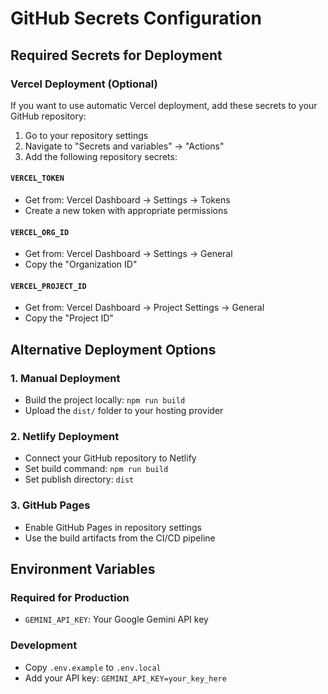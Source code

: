 # GitHub Secrets Configuration

## Required Secrets for Deployment

### Vercel Deployment (Optional)
If you want to use automatic Vercel deployment, add these secrets to your GitHub repository:

1. Go to your repository settings
2. Navigate to "Secrets and variables" → "Actions"
3. Add the following repository secrets:

#### `VERCEL_TOKEN`
- Get from: Vercel Dashboard → Settings → Tokens
- Create a new token with appropriate permissions

#### `VERCEL_ORG_ID`
- Get from: Vercel Dashboard → Settings → General
- Copy the "Organization ID"

#### `VERCEL_PROJECT_ID`
- Get from: Vercel Dashboard → Project Settings → General
- Copy the "Project ID"

## Alternative Deployment Options

### 1. Manual Deployment
- Build the project locally: `npm run build`
- Upload the `dist/` folder to your hosting provider

### 2. Netlify Deployment
- Connect your GitHub repository to Netlify
- Set build command: `npm run build`
- Set publish directory: `dist`

### 3. GitHub Pages
- Enable GitHub Pages in repository settings
- Use the build artifacts from the CI/CD pipeline

## Environment Variables

### Required for Production
- `GEMINI_API_KEY`: Your Google Gemini API key

### Development
- Copy `.env.example` to `.env.local`
- Add your API key: `GEMINI_API_KEY=your_key_here`
